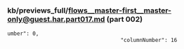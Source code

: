 ### kb/previews_full/flows__master-first__master-only@guest.har.part017.md (part 002)

```md
umber": 0,
                                    "columnNumber": 16
```

```
